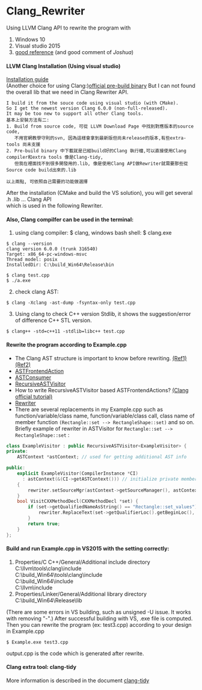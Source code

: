 # Clang_Rewriter
Using LLVM Clang API to rewrite the program with
1. Windows 10
2. Visual studio 2015
3. [good reference](https://kevinaboos.wordpress.com/2013/07/23/clang-tutorial-part-ii-libtooling-example/) (and good comment  of *Joshua*) 

#### LLVM Clang Installation (Using visual studio)
[Installation guide](https://clang.llvm.org/get_started.html)  
(Another choice for using Clang:)[official pre-build binary](http://releases.llvm.org/download.html)  But I can not found the overall lib that we need in Clang Rewriter API.

```
I build it from the souce code using visual studio (with CMake).  
So I get the newest version Clang 6.0.0 (non-full-released).  
It may be too new to support all other Clang tools.  
基本上安裝方法有二:  
1. Build from source code, 可從 LLVM Download Page 中找到對應版本的source code,   
   不用官網教學守則的svn, 因為這樣會拿到最新版但尚未release的版本,有些extra-tools 尚未支援  
2. Pre-build binary 中下載就是已經build好的Clang 執行檔,可以直接使用Clang compiler和extra tools 像是Clang-tidy,  
   但我在裡面找不到很多開發用的.lib, 像是使用Clang API做Rewriter就需要那些從Source code build出來的.lib  
           
以上兩點, 可依照自己需要的功能做選擇   

```

After the installation (CMake and build the VS solution), you will get several .h .lib ... Clang API  
which is used in the following Rewriter.  


#### Also, Clang compilfer can be used in the terminal:
1. using clang compiler: $ clang, windows bash shell: $ clang.exe 
```
$ clang --version  
clang version 6.0.0 (trunk 316540)  
Target: x86_64-pc-windows-msvc  
Thread model: posix  
InstalledDir: C:\build_Win64\Release\bin    

$ clang test.cpp  
$ ./a.exe  
```
2. check clang AST:
```
$ clang -Xclang -ast-dump -fsyntax-only test.cpp   
```
3. Using clang to check C++ version Stdlib, it shows the suggestion/error of difference C++ STL version.
```
$ clang++ -std=c++11 -stdlib=libc++ test.cpp
```
#### Rewrite the program according to Example.cpp 
* The Clang AST structure is important to know before rewriting. [(Ref1)](http://swtv.kaist.ac.kr/courses/cs453-fall13/Clang%20tutorial%20v4.pdf) [(Ref2)](https://llvm.org/devmtg/2013-04/klimek-slides.pdf)
* [ASTFrontendAction](http://clang.llvm.org/doxygen/classclang_1_1ASTFrontendAction.html)  
* [ASTConsumer](http://clang.llvm.org/doxygen/classclang_1_1ASTConsumer.html)  
* [RecursiveASTVisitor](http://clang.llvm.org/doxygen/classclang_1_1RecursiveASTVisitor.html)  
* How to write RecursiveASTVisitor based ASTFrontendActions? [(Clang official tutorial)](http://clang.llvm.org/docs/RAVFrontendAction.html)  
* [Rewriter](http://clang.llvm.org/doxygen/classclang_1_1Rewriter.html)  
* There are several replacements in my Example.cpp such as function/variable/class name, function/variable/class call, class name of member function `(Rectangle::set --> RectangleShape::set)` and so on. Briefly example of rewriter in ASTVisitor for `Rectangle::set --> RectangleShape::set` :

```C++
class ExampleVisitor : public RecursiveASTVisitor<ExampleVisitor> {
private:
    ASTContext *astContext; // used for getting additional AST info

public:
    explicit ExampleVisitor(CompilerInstance *CI) 
      : astContext(&(CI->getASTContext())) // initialize private members
    {
        rewriter.setSourceMgr(astContext->getSourceManager(), astContext->getLangOpts());
    }
	bool VisitCXXMethodDecl(CXXMethodDecl *set) {
		if (set->getQualifiedNameAsString() == "Rectangle::set_values") {
			rewriter.ReplaceText(set->getQualifierLoc().getBeginLoc(), 9, "RectangleShape");
		}
		return true;
	}
};
```

#### Build and run Example.cpp in VS2015 with the setting correctly:   
1. Properties/C C++/General/Additional include directory  
    C:\llvm\tools\clang\include  
    C:\build_Win64\tools\clang\include  
    C:\build_Win64\include  
    C:\llvm\include 
    
2. Properties/Linker/General/Additional library directory  
    C:\build_Win64\Release\lib

(There are some errors in VS building, such as unsigned -U issue. It works with removing "-".)
After successful building with VS, .exe file is computed.  
Then you can rewrite the program (ex: test3.cpp) according to your design in Example.cpp  
```
$ Example.exe test3.cpp  
```

output.cpp is the code which is generated after rewrite.  

#### Clang extra tool: clang-tidy 
More information is described in the document [clang-tidy](https://github.com/chiuping24/Clang_Rewriter/tree/master/clang-tidy)
